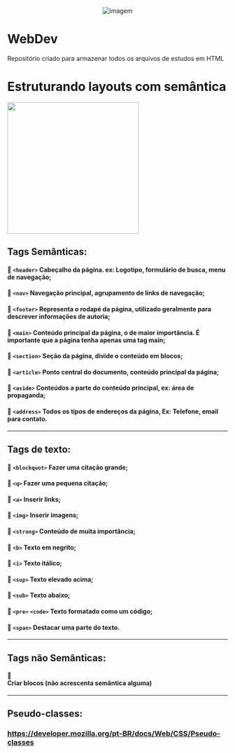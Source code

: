 <p align="center">
<img  src="https://i.imgur.com/Qw2WifW.gif" alt="imagem" >

# WebDev
Repositório criado para armazenar todos os arquivos de estudos em HTML
<br>

# Estruturando layouts com semântica
<img src="https://i.pinimg.com/originals/37/1d/b8/371db84b01a8b6ecc9add7131abba6dd.gif" width="300px">


## **Tags Semânticas:**
#### 📌 `<header>` Cabeçalho da página. ex: Logotipo, formulário de busca, menu de navegação;
#### 📌 `<nav>` Navegação principal, agrupamento de links de navegação;
#### 📌 `<footer>` Representa o rodapé da página, utilizado geralmente para descrever informações de autoria;
#### 📌 `<main>` Conteúdo principal da página, o de maior importância. É importante que a página tenha apenas uma tag main;
#### 📌 `<section>` Seção da página, divide o conteúdo em blocos;
#### 📌 `<article>` Ponto central do documento, conteúdo principal da página;
#### 📌 `<aside>` Conteúdos a parte do conteúdo principal, ex: área de propaganda;
#### 📌 `<address>` Todos os tipos de endereços da página, Ex: Telefone, email para contato.

<hr>

## **Tags de texto:**
#### 📌 `<blockquot>` Fazer uma citação grande;
#### 📌 `<q>` Fazer uma pequena citação;
#### 📌 `<a>` Inserir links;
#### 📌 `<img>` Inserir imagens;
#### 📌 `<strong>` Conteúdo de muita importância;
#### 📌 `<b>` Texto em negrito;
#### 📌 `<i>` Texto itálico;
#### 📌 `<sup>` Texto elevado acima;
#### 📌 `<sub>` Texto abaixo;
#### 📌 `<pre>` `<code>` Texto formatado como um código;
#### 📌 `<span>` Destacar uma parte do texto.

<hr>

## **Tags não Semânticas:**
#### 📌 <div> Criar blocos (não acrescenta semântica alguma)
  
<hr>

## **Pseudo-classes:**
### https://developer.mozilla.org/pt-BR/docs/Web/CSS/Pseudo-classes
